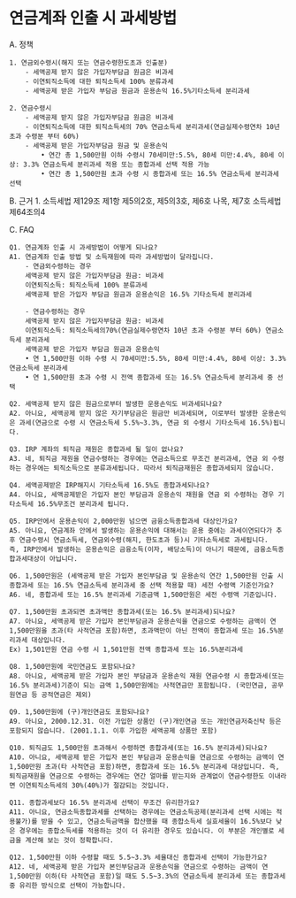 # 연금계좌 인출 시 과세방법

A. 정책

    1. 연금외수령시(해지 또는 연금수령한도초과 인출분)  
        - 세액공제 받지 않은 가입자부담금 원금은 비과세
        - 이연퇴직소득에 대한 퇴직소득세 100% 분류과세
        - 세액공제 받은 가입자 부담금 원금과 운용손익 16.5%기타소득세 분리과세

    2. 연금수령시
        - 세액공제 받지 않은 가입자부담금 원금은 비과세
        - 이연퇴직소득에 대한 퇴직소득세의 70% 연금소득세 분리과세(연금실제수령연차 10년 초과 수령분 부터 60%)
        - 세액공제 받은 가입자부담금 원금 및 운용손익 
            • 연간 총 1,500만원 이하 수령시 70세미만:5.5%, 80세 미만:4.4%, 80세 이상: 3.3% 연금소득세 분리과세 적용 또는 종합과세 선택 적용 가능
            • 연간 총 1,500만원 초과 수령 시 종합과세 또는 16.5% 연금소득세 분리과세 선택

B. 근거
    1. 소득세법 제129조 제1항 제5의2호, 제5의3호, 제6호 나목, 제7호
    소득세법 제64조의4
    

C. FAQ

    Q1. 연금계좌 인출 시 과세방법이 어떻게 되나요?
    A1. 연금계좌 인출 방법 및 소득재원에 따라 과세방법이 달라집니다. 
        - 연금외수령하는 경우 
        세액공제 받지 않은 가입자부담금 원금: 비과세 
        이연퇴직소득: 퇴직소득세 100% 분류과세
        세액공제 받은 가입자 부담금 원금과 운용손익은 16.5% 기타소득세 분리과세

        - 연금수령하는 경우
        세액공제 받지 않은 가입자부담금 원금: 비과세
        이연퇴직소득: 퇴직소득세의70%(연금실제수령연차 10년 초과 수령분 부터 60%) 연금소득세 분리과세
        세액공제 받은 가입자 부담금 원금과 운용손익
        • 연 1,500만원 이하 수령 시 70세미만:5.5%, 80세 미만:4.4%, 80세 이상: 3.3% 연금소득세 분리과세
        • 연 1,500만원 초과 수령 시 전액 종합과세 또는 16.5% 연금소득세 분리과세 중 선택 

    Q2. 세액공제 받지 않은 원금으로부터 발생한 운용손익도 비과세되나요?
    A2. 아니요, 세액공제 받지 않은 자기부담금은 원금만 비과세되며, 이로부터 발생한 운용손익은 과세(연금으로 수령 시 연금소득세 5.5%~3.3%, 연금 외 수령시 기타소득세 16.5%)됩니다.

    Q3. IRP 계좌의 퇴직금 재원은 종합과세 될 일이 없나요?
    A3. 네, 퇴직금 재원을 연금수령하는 경우에는 연금소득으로 무조건 분리과세, 연금 외 수령하는 경우에는 퇴직소득으로 분류과세됩니다. 따라서 퇴직금재원은 종합과세되지 않습니다.

    Q4. 세액공제받은 IRP해지시 기타소득세 16.5%도 종합과세되나요?
    A4. 아니요, 세액공제받은 가입자 본인 부담금과 운용손익 재원을 연금 외 수령하는 경우 기타소득세 16.5%무조건 분리과세 됩니다. 

    Q5. IRP안에서 운용손익이 2,000만원 넘으면 금융소득종합과세 대상인가요?
    A5. 아니요, 연금계좌 안에서 발생하는 운용손익에 대해서는 운용 중에는 과세이연되다가 추후 연금수령시 연금소득세, 연금외수령(해지, 한도초과 등)시 기타소득세로 과세됩니다.
    즉, IRP안에서 발생하는 운용손익은 금융소득(이자, 배당소득)이 아니기 때문에, 금융소득종합과세대상이 아닙니다.

    Q6. 1,500만원은 (세액공제 받은 가입자 본인부담금 및 운용손익 연간 1,500만원 인출 시 종합과세 또는 16.5% 연금소득세 분리과세 중 선택 적용할 때) 세전 수령액 기준인가요?
    A6. 네, 종합과세 또는 16.5% 분리과세 기준금액 1,500만원은 세전 수령액 기준입니다.  

    Q7. 1,500만원 초과되면 초과액만 종합과세(또는 16.5% 분리과세)되나요?
    A7. 아니요, 세액공제 받은 가입자 본인부담금과 운용손익을 연금으로 수령하는 금액이 연 1,500만원을 초과(타 사적연금 포함)하면, 초과액만이 아닌 전액이 종합과세 또는 16.5%분리과세 대상입니다.
    Ex) 1,501만원 연금 수령 시 1,501만원 전액 종합과세 또는 16.5%분리과세

    Q8. 1,500만원에 국민연금도 포함되나요?
    A8. 아니요, 세액공제 받은 가입자 본인 부담금과 운용손익 재원 연금수령 시 종합과세(또는 16.5% 분리과세)기준이 되는 금액 1,500만원에는 사적연금만 포함됩니다. (국민연금, 공무원연금 등 공적연금은 제외)

    Q9. 1,500만원에 (구)개인연금도 포함되나요?
    A9. 아니요, 2000.12.31. 이전 가입한 상품인 (구)개인연금 또는 개인연금저축신탁 등은 포함되지 않습니다. (2001.1.1. 이후 가입한 세액공제 상품만 포함)

    Q10. 퇴직금도 1,500만원 초과해서 수령하면 종합과세(또는 16.5% 분리과세)되나요?
    A10. 아니요, 세액공제 받은 가입자 본인 부담금과 운용손익을 연금으로 수령하는 금액이 연1,500만원 초과(타 사적연금 포함)하면, 종합과세 또는 16.5% 분리과세 대상입니다. 즉, 퇴직금재원을 연금으로 수령하는 경우에는 연간 얼마를 받는지와 관계없이 연금수령한도 이내라면 이연퇴직소득세의 30%(40%)가 절감되는 것입니다.

    Q11. 종합과세보다 16.5% 분리과세 선택이 무조건 유리한가요?
    A11. 아니요, 연금소득종합과세를 선택하는 경우에는 연금소득공제(분리과세 선택 시에는 적용불가)를 받을 수 있고, 연금소득금액을 합산했을 때 종합소득세 실효세율이 16.5%보다 낮은 경우에는 종합소득세를 적용하는 것이 더 유리한 경우도 있습니다. 이 부분은 개인별로 세금을 계산해 보는 것이 정확합니다.

    Q12. 1,500만원 이하 수령할 때도 5.5~3.3% 세율대신 종합과세 선택이 가능한가요?
    A12. 네, 세액공제 받은 가입자 본인부담금과 운용손익을 연금으로 수령하는 금액이 연1,500만원 이하(타 사적연금 포함)일 때도 5.5~3.3%의 연금소득세 분리과세 또는 종합과세 중 유리한 방식으로 선택이 가능합니다.